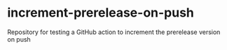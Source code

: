 # increment-prerelease-on-push
Repository for testing a GitHub action to increment the prerelease version on push
